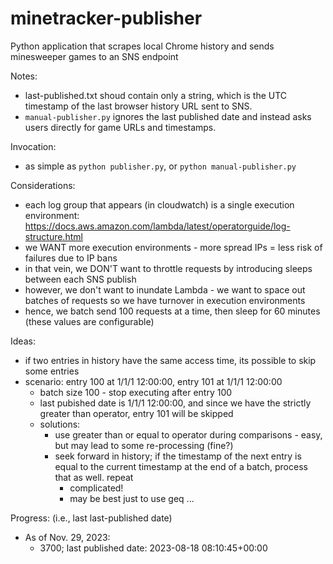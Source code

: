 # minetracker-publisher
Python application that scrapes local Chrome history and sends minesweeper games to an SNS endpoint

Notes:
- last-published.txt shoud contain only a string, which is the UTC timestamp of the last browser history URL sent to SNS.
- `manual-publisher.py` ignores the last published date and instead asks users directly for game URLs and timestamps.

Invocation:
- as simple as `python publisher.py`, or `python manual-publisher.py`

Considerations:
- each log group that appears (in cloudwatch) is a single execution environment: https://docs.aws.amazon.com/lambda/latest/operatorguide/log-structure.html
- we WANT more execution environments - more spread IPs = less risk of failures due to IP bans
- in that vein, we DON'T want to throttle requests by introducing sleeps between each SNS publish
- however, we don't want to inundate Lambda - we want to space out batches of requests so we have turnover in execution environments
- hence, we batch send 100 requests at a time, then sleep for 60 minutes (these values are configurable)

Ideas:
- if two entries in history have the same access time, its possible to skip some entries
- scenario: entry 100 at 1/1/1 12:00:00, entry 101 at 1/1/1 12:00:00
    - batch size 100 - stop executing after entry 100
    - last pubished date is 1/1/1 12:00:00, and since we have the strictly greater than operator, entry 101 will be skipped
    - solutions:
        - use greater than or equal to operator during comparisons - easy, but may lead to some re-processing (fine?)
        - seek forward in history; if the timestamp of the next entry is equal to the current timestamp at the end of a batch, process that as well. repeat
            - complicated!
            - may be best just to use geq ...

Progress: (i.e., last last-published date)
- As of Nov. 29, 2023:
    - 3700; last published date: 2023-08-18 08:10:45+00:00